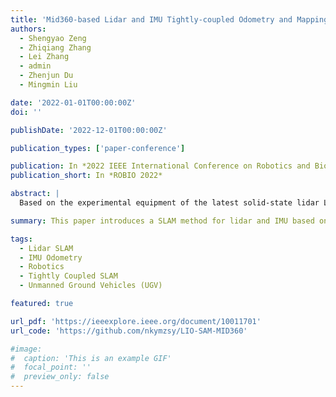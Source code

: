 ```yaml
---
title: 'Mid360-based Lidar and IMU Tightly-coupled Odometry and Mapping'
authors:
  - Shengyao Zeng
  - Zhiqiang Zhang
  - Lei Zhang
  - admin
  - Zhenjun Du
  - Mingmin Liu

date: '2022-01-01T00:00:00Z'
doi: ''

publishDate: '2022-12-01T00:00:00Z'

publication_types: ['paper-conference']

publication: In *2022 IEEE International Conference on Robotics and Biomimetics (ROBIO)*
publication_short: In *ROBIO 2022*

abstract: |
  Based on the experimental equipment of the latest solid-state lidar Livox-Mid360, this paper explores tightly coupled SLAM method for lidar and inertial measurement unit (IMU). Aiming at the non-uniform sampling point cloud characteristics of solid-state lidar, we use a method based on single-line depth variation to extract point cloud features. Sliding windows based local map construction and submap-to-submap constraints can effectively adapt to the complex environment. The ground constraint module is added to reduce the trajectory error when the system is deployed in unmanned ground vehicle (UGV). The method proposed in this paper is feasible and effective in our different environment experiments. It can obtain higher trajectory accuracy and does not lose positioning when shaking quickly.

summary: This paper introduces a SLAM method for lidar and IMU based on Livox-Mid360, aimed at improving trajectory accuracy in complex environments and reducing error when deployed on unmanned ground vehicles (UGVs).

tags:
  - Lidar SLAM
  - IMU Odometry
  - Robotics
  - Tightly Coupled SLAM
  - Unmanned Ground Vehicles (UGV)

featured: true

url_pdf: 'https://ieeexplore.ieee.org/document/10011701'
url_code: 'https://github.com/nkymzsy/LIO-SAM-MID360'

#image:
#  caption: 'This is an example GIF'
#  focal_point: ''
#  preview_only: false
---
```

